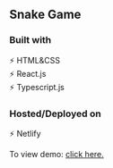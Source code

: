 ## Snake Game

### Built with

⚡️ HTML&CSS\
⚡️ React.js\
⚡️ Typescript.js


### Hosted/Deployed on

⚡️ Netlify

To view demo: [click here.](https://snakegame-ts.netlify.app/)

